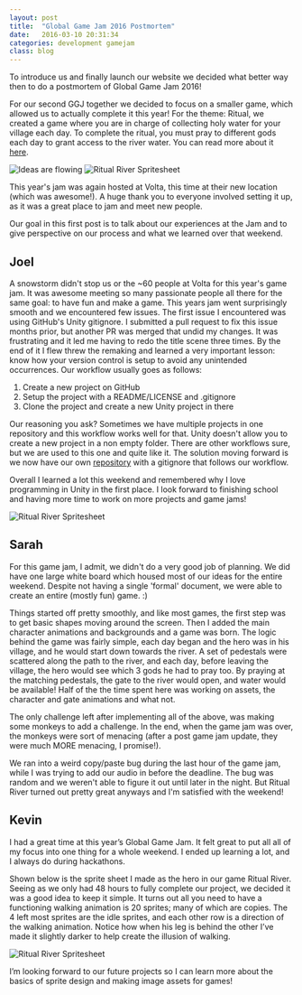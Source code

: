 ```yaml
---
layout: post
title:  "Global Game Jam 2016 Postmortem"
date:   2016-03-10 20:31:34
categories: development gamejam
class: blog
---
```

To introduce us and finally launch our website we decided what better way then to do a postmortem of Global Game Jam 2016!

For our second GGJ together we decided to focus on a smaller game, which allowed us to actually complete it this year! For the theme: Ritual, we created a game where you are in charge of collecting holy water for your village each day. To complete the ritual, you must pray to different gods each day to grant access to the river water. You can read more about it 
[here]({{site.base-url}}/games/ritual-river).

<img alt="Ideas are flowing" src="{{site.base-url}}/assets/images/blog/ggj2016/start.jpg" class="pure-img">

<img alt="Ritual River Spritesheet" src="{{site.base-url}}/assets/images/blog/ggj2016/title.png" class="pure-img">

This year's jam was again hosted at Volta, this time at their new location (which was awesome!). A huge thank you to everyone involved setting it up, as it was a great place to jam and meet new people.

Our goal in this first post is to talk about our experiences at the Jam and to give perspective on our process and what we learned over that weekend.

## Joel
A snowstorm didn't stop us or the ~60 people at Volta for this year's game jam. It was awesome meeting so many passionate people all there for the same goal: to have fun and make a game. This years jam went surprisingly smooth and we encountered few issues. The first issue I encountered was using GitHub's Unity gitignore. I submitted a pull request to fix this issue months prior, but another PR was merged that undid my changes. It was frustrating and it led me having to redo the title scene three times. By the end of it I flew threw the remaking and learned a very important lesson: know how your version control is setup to avoid any unintended occurrences.
Our workflow usually goes as follows:

1. Create a new project on GitHub
2. Setup the project with a README/LICENSE and .gitignore
3. Clone the project and create a new Unity project in there

Our reasoning you ask? Sometimes we have multiple projects in one repository and this workflow works well for that. Unity doesn't allow you to create a new project in a non empty folder. There are other workflows sure, but we are used to this one and quite like it. The solution moving forward is we now have our own [repository](https://github.com/Sacred-Seed-Studio/Unity-Gitignore) with a gitignore that follows our workflow. 

Overall I learned a lot this weekend and remembered why I love programming in Unity in the first place. I look forward to finishing school and having more time to work on more projects and game jams!

<img alt="Ritual River Spritesheet" src="{{site.base-url}}/assets/images/blog/ggj2016/game.png" class="pure-img">

## Sarah

For this game jam, I admit, we didn't do a very good job of planning. We did have one large white board which housed most of our ideas for the entire weekend. Despite not having a single 'formal' document, we were able to create an entire (mostly fun) game. :)

Things started off pretty smoothly, and like most games, the first step was to get basic shapes moving around the screen. Then I added the main character animations and backgrounds and a game was born. The logic behind the game was fairly simple, each day began and the hero was in his village, and he would start down towards the river. A set of pedestals were scattered along the path to the river, and each day, before leaving the village, the hero would see which 3 gods he had to pray too. By praying at the matching pedestals, the gate to the river would open, and water would be available! Half of the the time spent here was working on assets, the character and gate animations and what not.

The only challenge left after implementing all of the above, was making some monkeys to add a challenge. In the end, when the game jam was over, the monkeys were sort of menacing (after a post game jam update, they were much MORE menacing, I promise!).

We ran into a weird copy/paste bug during the last hour of the game jam, while I was trying to add our audio in before the deadline. The bug was random and we weren't able to figure it out until later in the night. But Ritual River turned out pretty great anyways and I'm satisfied with the weekend!

## Kevin

I had a great time at this year’s Global Game Jam. It felt great to put all all of my focus into one thing for a whole weekend. I ended up learning a lot, and I always do during hackathons.

Shown below is the sprite sheet I made as the hero in our game Ritual River. Seeing as we only had 48 hours to fully complete our project, we decided it was a good idea to keep it simple. It turns out all you need to have a functioning walking animation is 20 sprites; many of which are copies. The 4  left most sprites are the idle sprites, and each other row is a direction of the walking animation. Notice how when his leg is behind the other I’ve made it slightly darker to help create the illusion of walking.

<img alt="Ritual River Spritesheet" src="{{site.base-url}}/assets/images/blog/ggj2016/sprite.png" class="pure-img">

I’m looking forward to our future projects so I can learn more about the basics of sprite design and making image assets for games!
